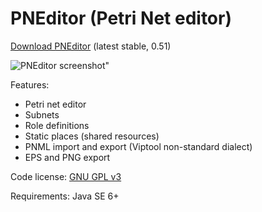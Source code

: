 PNEditor (Petri Net editor)
========

[Download PNEditor](https://github.com/downloads/matmas/pneditor/pneditor-0.51.jar) (latest stable, 0.51)

![PNEditor screenshot"](https://github.com/matmas/pneditor/raw/master/screenshot.png "PNEditor")

Features:

- Petri net editor
- Subnets
- Role definitions
- Static places (shared resources)
- PNML import and export (Viptool non-standard dialect)
- EPS and PNG export

Code license: [GNU GPL v3](http://www.gnu.org/licenses/gpl.html)

Requirements: Java SE 6+
